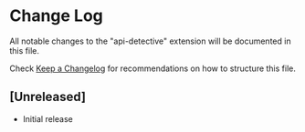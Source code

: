 # Change Log

All notable changes to the "api-detective" extension will be documented in this file.

Check [Keep a Changelog](http://keepachangelog.com/) for recommendations on how to structure this file.

## [Unreleased]

- Initial release